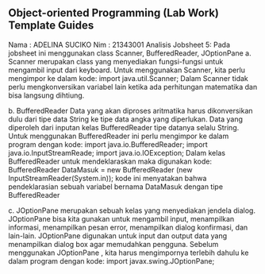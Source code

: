 ## Object-oriented Programming (Lab Work) Template Guides
Nama : ADELINA SUCIKO
Nim : 21343001
Analisis Jobsheet 5:
Pada jobsheet ini menggunakan class Scanner, BufferedReader, JOptionPane
a. Scanner merupakan class yang menyediakan fungsi-fungsi untuk mengambil input dari keyboard. Untuk menggunakan Scanner, kita perlu mengimpor ke dalam kode: import java.util.Scanner; Dalam Scanner tidak perlu mengkonversikan variabel lain ketika ada perhitungan matematika dan bisa langsung dihtiung. 

b. BufferedReader Data yang akan diproses aritmatika harus dikonversikan dulu dari tipe data String ke tipe data angka yang diperlukan. Data yang diperoleh dari inputan kelas BufferedReader tipe datanya selalu String. Untuk menggunakan BufferedReader ini perlu mengimpor ke dalam program dengan kode: 
import java.io.BufferedReader; 
import java.io.InputStreamReade;
import java.io.IOException;
Dalam kelas BufferedReader untuk mendeklaraskan maka digunakan kode: BufferedReader DataMasuk = new BufferedReader (new InputStreamReader(System.in));
kode ini menyatakan bahwa pendeklarasian sebuah variabel bernama DataMasuk dengan tipe BufferedReader

c. JOptionPane merupakan sebuah kelas yang menyediakan jendela dialog. JOptionPane bisa kita gunakan untuk mengambil input, menampilkan informasi, menampilkan pesan error, menampilkan dialog konfirmasi, dan lain-lain. JOptionPane digunakan untuk input dan output data yang menampilkan dialog box agar memudahkan pengguna.
Sebelum menggunakan JOptionPane , kita harus mengimpornya terlebih dahulu ke dalam program dengan kode: import javax.swing.JOptionPane;

